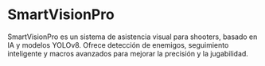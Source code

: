 # SmartVisionPro
SmartVisionPro es un sistema de asistencia visual para shooters, basado en IA y modelos YOLOv8. Ofrece detección de enemigos, seguimiento inteligente y macros avanzados para mejorar la precisión y la jugabilidad.
